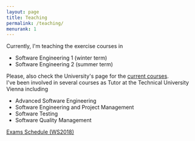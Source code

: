 ```yaml
---
layout: page
title: Teaching
permalink: /teaching/
menurank: 1
---
```


<div>
Currently, I'm teaching the exercise courses in 
<ul>
<li>Software Engineering 1 (winter term)</li>
<li>Software Engineering 2 (summer term)</li>
</ul> 
Please, also check the University's page for the <a href="https://campus.aau.at/studien/lvliste.jsp?atoken=914095040" target="_blank">current courses</a>.
</div>
<div>I've been involved in several courses as Tutor at the Technical University Vienna including 
<ul>
  <li>Advanced Software Engineering</li>
  <li>Software Engineering and Project Management</li>
  <li>Software Testing</li>
  <li>Software Quality Management</li>
</ul>

<div><a href="{{ site.url }}/teachingdata/PruefungsorgWS18.pdf">Exams Schedule (WS2018)</a></div>